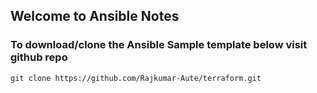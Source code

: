 ## Welcome to Ansible Notes

### To download/clone the Ansible Sample template below visit github repo
```
git clone https://github.com/Rajkumar-Aute/terraform.git
```
